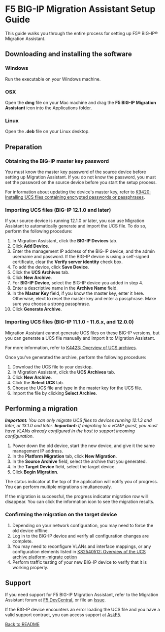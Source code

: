 # F5 BIG-IP Migration Assistant Setup Guide
This guide walks you through the entire process for setting up F5® BIG-IP® Migration Assistant.

## Downloading and installing the software

### Windows

Run the executable on your Windows machine.

### OSX

Open the **dmg** file on your Mac machine and drag the **F5 BIG-IP Migration Assistant** icon into the Applications folder.

### Linux

Open the **.deb** file on your Linux desktop.

## Preparation

### Obtaining the BIG-IP master key password

You must know the master key password of the source device before setting up Migration Assistant. If you do not know the password, you must set the password on the source device before you start the setup process.  

For information about updating the device's master key, refer to [K9420: Installing UCS files containing encrypted passwords or passphrases](https://support.f5.com/csp/article/K9420).

### Importing UCS files (BIG-IP 12.1.0 and later)

If your source device is running 12.1.0 or later, you can use Migration Assistant to automatically generate and import the UCS file. To do so, perform the following procedure:

1. In Migration Assistant, click the **BIG-IP Devices** tab.
2. Click **Add Device**.
3. Enter the management IP address of the BIG-IP device, and the admin username and password. If the BIG-IP device is using a self-signed certificate, clear the **Verify server identity** check box.
4. To add the device, click **Save Device**.
5. Click the **UCS Archives** tab.
6. Click **New Archive**.
7. For **BIG-IP Device**, select the BIG-IP device you added in step 4.
8. Enter a descriptive name in the **Archive Name** field.
9. In the **Master Key** field, if you know the master key, enter it here. Otherwise, elect to reset the master key and enter a passphrase. Make sure you choose a strong passphrase.
10. Click **Generate Archive**.

### Importing UCS files (BIG-IP 11.1.0 - 11.6.x, and 12.0.0)

Migration Assistant cannot generate UCS files on these BIG-IP versions, but you can generate a UCS file manually and import it to Migration Assistant.

For more information, refer to [K4423: Overview of UCS archives](https://support.f5.com/csp/article/K4423).

Once you've generated the archive, perform the following procedure: 

1. Download the UCS file to your desktop.  
2. In Migration Assistant, click the **UCS Archives** tab.
3. Click **New Archive**.
4. Click the **Select UCS** tab.
5. Choose the UCS file and type in the master key for the UCS file.
6. Import the file by clicking **Select Archive**.

## Performing a migration

_**Important:** You can only migrate UCS files to devices running 12.1.3 and later, or 13.1.0 and later_.
_**Important:** If migrating to a vCMP guest, you must have VLANs already configured in the host to support incoming configuration_.

1. Power down the old device, start the new device, and give it the same management IP address.
2. In the **Platform Migration** tab, click **New Migration**.
3. In the **Source Archive** field, select the archive that you generated.
4. In the **Target Device** field, select the target device.
5. Click **Begin Migration**.

The status indicator at the top of the application will notify you of progress. You can perform multiple migrations simultaneously.

If the migration is successful, the progress indicator migration row will disappear. You can click the information icon to see the migration results.

### Confirming the migration on the target device

1. Depending on your network configuration, you may need to force the old device offline.
2. Log in to the BIG-IP device and verify all configuration changes are complete.
3. You may need to reconfigure VLANs and interface mappings, or any configuration elements listed in [K82540512: Overview of the UCS archive platform-migrate option](https://support.f5.com/csp/article/K82540512)
4. Perform traffic testing of your new BIG-IP device to verify that it is working properly.

## Support

If you need support for F5 BIG-IP Migration Assistant, refer to the Migration Assistant forum at [F5 DevCentral](https://devcentral.f5.com), or file an [Issue](https://github.com/f5devcentral/f5-big-ip-migration-assistant/issues).

If the BIG-IP device encounters an error loading the UCS file and you have a valid support contract, you can access support at [AskF5](https://support.f5.com/csp/home).

[Back to README](README.md)
